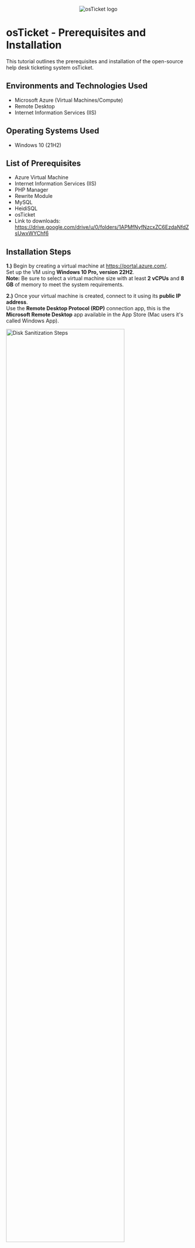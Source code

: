 <p align="center">
<img src="https://i.imgur.com/Clzj7Xs.png" alt="osTicket logo"/>
</p>

<h1>osTicket - Prerequisites and Installation</h1>
This tutorial outlines the prerequisites and installation of the open-source help desk ticketing system osTicket.<br />

<h2>Environments and Technologies Used</h2>

- Microsoft Azure (Virtual Machines/Compute)
- Remote Desktop
- Internet Information Services (IIS)

<h2>Operating Systems Used </h2>

- Windows 10</b> (21H2)

<h2>List of Prerequisites</h2>

- Azure Virtual Machine
- Internet Information Services (IIS)
- PHP Manager
- Rewrite Module
- MySQL
- HeidiSQL
- osTicket
- Link to downloads: https://drive.google.com/drive/u/0/folders/1APMfNyfNzcxZC6EzdaNfdZsUwxWYChf6

<h2>Installation Steps</h2>

<p>
  <strong>1.)</strong> Begin by creating a virtual machine at <a href="https://portal.azure.com/" target="_blank">https://portal.azure.com/</a>.<br>
  Set up the VM using <strong>Windows 10 Pro, version 22H2</strong>.<br>
  <strong>Note:</strong> Be sure to select a virtual machine size with at least <strong>2 vCPUs</strong> and <strong>8 GB</strong> of memory to meet the system requirements.
</p>

<p>
  <strong>2.)</strong> Once your virtual machine is created, connect to it using its <strong>public IP address</strong>.<br>
  Use the <strong>Remote Desktop Protocol (RDP)</strong> connection app, this is the <strong>Microsoft Remote Desktop</strong> app available in the App Store (Mac users it's called Windows App).
</p>
<p>
<img src="install-shot1.png" height="80%" width="80%" alt="Disk Sanitization Steps"/>
</p>
<br></br>

<p>
  <strong>3.)</strong> Once connected to your VM, open the <strong>Control Panel</strong>.<br>
  Navigate to <strong>Programs</strong>, then click on <strong>Turn Windows features on or off</strong>.
</p>
<p>
<img src="install-image3.PNG" height="80%" width="80%" alt="Disk Sanitization Steps"/>
</p>
<p>
<img src="install-image33.PNG" height="80%" width="80%" alt="Disk Sanitization Steps"/>
</p>
<br />

<p>
  4.) Now install and enable <strong>IIS</strong> in Windows with <strong>CGI</strong> and <strong>Common HTTP Features</strong>.<br><br>

  Navigate to:<br>
  <strong>World Wide Web Services → Application Development Features</strong><br>
  Then check:<br>
  <strong>[✔] CGI</strong><br>
  <strong>[✔] Common HTTP Features</strong>
</p>
<img src="install-image4.PNG" height="80%" width="80%" alt="Disk Sanitization Steps"/>
</p>
<br></br>

<p>
  To verify that <strong>IIS</strong> is installed and running, open a browser on the VM and navigate to <code>127.0.0.1</code> (the loopback address).<br>
  If IIS is enabled, you should see the default IIS welcome page.
</p>
</p>
  <p>
<img src="install-image5.PNG" height="80%" width="80%" alt="Disk Sanitization Steps"/>
</p>
<br />

<p>
  <strong>5.)</strong> Now that <strong>IIS</strong> is enabled, download and install <strong>PHP Manager for IIS</strong> from the installation files (<code>PHPManagerForIIS_V1.5.0</code>).<br>
  Run the installer and follow the installation wizard to complete the setup.
</p>
<br />

<p>
  <strong>6.)</strong> Next, from the installation files, download and install the <strong>URL Rewrite Module</strong> (<code>rewrite_amd64_en-US.msi</code>).
</p>
<br />

<p>
  <strong>7.)</strong> Create a new folder on the <strong>C:\</strong> drive named <strong>PHP</strong>.
</p>
<br />

<p>
  <strong>8.)</strong> From the installation files, download <strong>PHP 7.3.8</strong> (<code>php-7.3.8-nts-Win32-VC15-x86.zip</code>) and extract the contents into the <strong>C:\PHP</strong> directory.
</p>
<br />

<p>
  <strong>9.)</strong> After extracting the PHP zip file into the <strong>C:\PHP</strong> folder, download and install <code>VC_redist.x86.exe</code> from the installation files.<br>
  Follow the setup wizard to complete the installation.
</p>
<br />

<p>
  <strong>10.)</strong> Download and install <strong>MySQL 5.5.62</strong> (<code>mysql-5.5.62-win32.msi</code>) from the installation files.<br>
  Run the setup wizard and choose: <strong>Typical Setup</strong> → after installation, launch the <strong>Configuration Wizard</strong> → select <strong>Standard Configuration</strong>.<br>
  When prompted, set the new root password to: <code>root</code>.
</p>
<img src="install-image6.PNG" height="80%" width="80%" alt="Disk Sanitization Steps"/>
</p>
<br></br>

Execute the process on the next page.
  <p>
<img src="install-image7.PNG" height="80%" width="80%" alt="Disk Sanitization Steps"/>
</p>
</p>
<br />

<p>
  <strong>11.)</strong> Now that all necessary files are downloaded and installed, search for <strong>IIS</strong> in the Windows search bar.<br>
  Right-click and open it as an administrator. The <strong>Internet Information Services (IIS) Manager</strong> should launch and appear similar to the image shown.
</p>
<p>
<img src="install-image8.PNG" height="80%" width="80%" alt="Disk Sanitization Steps"/>
</p>
<br />

<p>
  <strong>12.)</strong> Register PHP within <strong>IIS</strong> by opening <strong>PHP Manager</strong> from the IIS Manager interface.
</p>
<img src="install-image9.PNG" height="80%" width="80%" alt="Disk Sanitization Steps"/>
</p>
<br></br>

<p>
  Register new PHP version.
</p>
<p>
<img src="install-image10.PNG" height="80%" width="80%" alt="Disk Sanitization Steps"/>
</p>
<br></br>

<p>
  After opening <strong>PHP Manager</strong>, provide the path to the PHP executable file:<br>
  <strong>C:\PHP\php-cgi.exe</strong><br>
  This will register PHP with IIS.
</p>
<p>
<img src="install-image11.PNG" height="80%" width="80%" alt="Disk Sanitization Steps"/>
</p>
<br></br>

<p>
Restart the IIS server.
</p>
<p>
<img src="install-image12.PNG" height="80%" width="80%" alt="Disk Sanitization Steps"/>
</p>
<br />

<p>
  <strong>13.)</strong> Install <strong>osTicket v1.15.8</strong>:<br>
  – Download the osTicket archive from the <strong>Installation Files</strong> folder.<br>
  – Extract the archive and copy the <strong>upload</strong> folder to <strong>C:\inetpub\wwwroot</strong>.<br>
  – Within <strong>C:\inetpub\wwwroot</strong>, rename the <strong>upload</strong> folder to <strong>osTicket</strong>.<br><br>

  Once done, reload <strong>IIS</strong> to reflect the changes.
</p>
<br />

<p>
  <strong>14.)</strong> In <strong>IIS Manager</strong>, navigate to:<br>
  <strong>Sites → Default Web Site → osTicket</strong>, then click on <strong>Browse *:80</strong> to launch osTicket in your browser.
</p>
<p>
<img src="install-image13.PNG" height="80%" width="80%" alt="Disk Sanitization Steps"/>
</p>
<br></br>

<p>
  To enable necessary PHP extensions for osTicket, return to <strong>IIS Manager</strong>.<br>
  Navigate to: <strong>Sites → Default Web Site → osTicket → PHP Manager</strong>, then click on <strong>"Enable or disable an extension"</strong>.
</p>
<p>
  <img src="install-image14.PNG" height="80%" width="80%" alt="Disk Sanitization Steps"/>
</p>
<p>
  <img src="install-image15.PNG" height="80%" width="80%" alt="Disk Sanitization Steps"/>
</p>
<br></br>

  <p>
  Enable the following three PHP extensions:
</p>
<ol>
  <li><code>php_imap.dll</code></li>
  <li><code>php_intl.dll</code></li>
  <li><code>php_opcache.dll</code></li>
</ol>
  <p>
  <img src="install-image16.PNG" height="80%" width="80%" alt="Disk Sanitization Steps"/>
</p>
<br></br>

<p>
  <strong>15.)</strong> After enabling the required extensions in IIS, you'll need to rename a configuration file in your osTicket directory.<br><br>

  Open <strong>File Explorer</strong> and navigate to:<br>
  <code>C:\inetpub\wwwroot\osTicket\include\ost-sampleconfig.php</code><br><br>

  Rename the file from <strong>ost-sampleconfig.php</strong> to <strong>ost-config.php</strong>.<br><br>

  Once renamed, right-click the file and select <strong>Properties</strong> → go to the <strong>Security</strong> tab → click <strong>Advanced</strong> → click <strong>Disable inheritance</strong>.<br>
  When prompted, select <strong>Remove all inherited permissions from this object</strong>.<br><br>

  Then, click <strong>Add</strong> to assign new permissions.
</p>
  
<p>
<img src="install-image17.PNG" height="80%" width="80%" alt="Disk Sanitization Steps"/>
</p>
<br></br>

<p>
  
Select a principal
  
<p>
<img src="install-image18.PNG" height="80%" width="80%" alt="Disk Sanitization Steps"/>
</p>

<p>

 Type "Everyone" in the box.
  
<p>
<img src="install-image19.PNG" height="80%" width="80%" alt="Disk Sanitization Steps"/>
</p>
<p>
  
  Make sure Full Control and all the other boxes are checked.
  
<p>
<img src="install-image20.PNG" height="80%" width="80%" alt="Disk Sanitization Steps"/>
</p>
<p>
  
  Click Apply and Ok.
  
<p>
<img src="install-image21.PNG" height="80%" width="80%" alt="Disk Sanitization Steps"/>
</p>
<br></br>

<p>
  Once the file permissions are set, return to the osTicket setup page in your browser and click <strong>Continue</strong> to begin the installation process.<br><br>

  Fill out the form with the required information, but leave the <strong>Database Settings</strong> section at the bottom for now — we’ll come back to it shortly.<br><br>

  Next, download and install <strong>HeidiSQL</strong> from the <strong>Installation Files</strong> folder. This tool will be used to create and manage the osTicket database.
</p>
<p>
<img src="install-image22.PNG" height="80%" width="80%" alt="Disk Sanitization Steps"/>
</p>
<br></br>

<p>
  Once <strong>HeidiSQL</strong> is open, create a new session to begin configuring your database connection.
</p>
<p>
<img src="install-image23.PNG" height="80%" width="80%" alt="Disk Sanitization Steps"/>
</p>
<br></br>

<p>
  Make sure to set the <strong>Username</strong> to <code>root</code> and the <strong>Password</strong> to <code>root</code> when creating the new session in HeidiSQL.
</p>
<p>
<img src="install-image24.PNG" height="80%" width="80%" alt="Disk Sanitization Steps"/>
</p>
<br></br>

<p>
  Once connected to the session in <strong>HeidiSQL</strong>, return to the osTicket setup page in your browser to complete the configuration.<br><br>

  Under the <strong>Database Settings</strong> section, enter the following:<br>
  <strong>Username:</strong> <code>root</code><br>
  <strong>Password:</strong> <code>Password1</code><br><br>

  Now go back to <strong>HeidiSQL</strong> to create the database.<br>
  On the left panel, right-click where it says <strong>"Unnamed"</strong> → select <strong>Create New</strong> → then choose <strong>Database</strong>.<br>
  Name the new database: <code>osTicket</code>.<br><br>

  Once the database is created, return to the osTicket browser setup page and, under <strong>MySQL Database</strong>, enter: <code>osTicket</code>.
</p>
<p>
<img src="install-image25.PNG" height="80%" width="80%" alt="Disk Sanitization Steps"/>
</p>
<br></br>

<p>
  The final step is to log in to <strong>osTicket</strong> through your browser.<br>
  Use the admin credentials you created during setup to access the osTicket dashboard and begin managing your help desk system.
</p>
<p>
<img src="https://imgur.com/uHVdDsx.png" height="80%" width="80%" alt="Disk Sanitization Steps"/>
</p>
<br></br>

<p>
  🎉 You have now successfully installed and set up <strong>osTicket</strong>!
</p>
